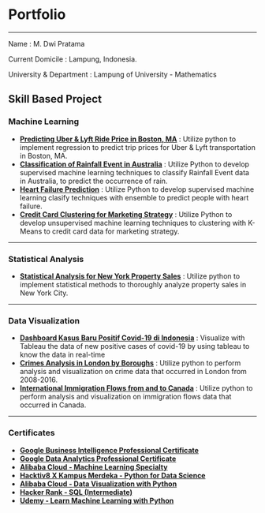 # Portfolio
-----
Name               : M. Dwi Pratama

Current Domicile   : Lampung, Indonesia.

University & Department : Lampung of University - Mathematics
## Skill Based Project
### Machine Learning 
* __[Predicting Uber & Lyft Ride Price in Boston, MA](https://github.com/mdwipratama0/Portofolio/blob/main/Predicting%20Uber%20%26%20Lyft%20Ride%20Price%20in%20Boston%2C%20MA/Predicting%20Uber%20%26%20Lyft%20Ride%20Price%20in%20Boston%2C%20MA.ipynb)__ : Utilize python to implement regression to predict trip prices for Uber & Lyft transportation in Boston, MA.
* __[Classification of Rainfall Event in Australia](https://github.com/mdwipratama0/Portofolio/blob/main/Classification%20of%20Rainfall%20Event%20in%20Australia/Classification%20of%20Rainfall%20Event%20in%20Australia.ipynb)__ : Utilize Python to develop supervised machine learning techniques to classify Rainfall Event data in Australia, to predict the occurrence of rain.
* __[Heart Failure Prediction](https://github.com/mdwipratama0/Portofolio/blob/main/Heart%20Failure%20Prediction/Heart%20Failure%20Prediction.ipynb)__ : Utilize Python to develop supervised machine learning clasify techniques with ensemble to predict people with heart failure.
* __[Credit Card Clustering for Marketing Strategy](https://github.com/mdwipratama0/Portofolio/blob/main/Credit%20Card%20Clustering%20for%20Marketing%20Strategy/Credit%20Card%20Clustering%20for%20Marketing%20Strategy.ipynb)__ : Utilize Python to develop unsupervised machine learning techniques to clustering with K-Means to credit card data for marketing strategy.
---
### Statistical Analysis
* __[Statistical Analysis for New York Property Sales](https://github.com/mdwipratama0/Portofolio/blob/main/Statistical%20Treatment%20for%20Retail%20Data/Statistical%20Treatment%20for%20Retail%20Data.ipynb)__ : Utilize python to implement statistical methods to thoroughly analyze property sales in New York City. 
---
### Data Visualization
* __[Dashboard Kasus Baru Positif Covid-19 di Indonesia](https://github.com/mdwipratama0/Portofolio/tree/main/Dashboard%20Covid-19%20di%20Indonesia)__ : Visualize with Tableau the data of new positive cases of covid-19 by using tableau to know the data in real-time
* __[Crimes Analysis in London by Boroughs](https://nbviewer.org/github/mdwipratama0/Portofolio/blob/main/Crimes%20Analysis%20in%20London%20by%20Boroughs/Crimes%20Analysis%20in%20London%20by%20Boroughs.ipynb)__ : Utilize python to perform analysis and visualization on crime data that occurred in London from 2008-2016.
* __[International Immigration Flows from and to Canada](https://nbviewer.org/github/mdwipratama0/Portofolio/blob/main/International%20Immigration%20Flows%20from%20and%20to%20Canada/International%20Migration%20Flows%20from%20and%20to%20Canada.ipynb)__ : Utilize python to perform analysis and visualization on immigration flows data that occurred in Canada.
---
### Certificates
* __[Google Business Intelligence Professional Certificate](https://www.coursera.org/account/accomplishments/professional-cert/8QG3VTBSJ8KK)__
* __[Google Data Analytics Professional Certificate](https://www.coursera.org/account/accomplishments/professional-cert/Z9VJHS5N9FBJ)__
* __[Alibaba Cloud - Machine Learning Specialty](https://drive.google.com/file/d/1-Qka-K7SDa6Uj-7qVyH83hbKZ7v09lRR/view)__
* __[Hacktiv8 X Kampus Merdeka - Python for Data Science](https://drive.google.com/drive/folders/19o0fDtHqT9nP5d1sRsIKnD8qgHq-CYUl)__
* __[Alibaba Cloud - Data Visualization with Python](https://drive.google.com/file/d/1qrBFFXewfywDEy4ams1lKQk7Bn1uX6cv/view)__
* __[Hacker Rank - SQL (Intermediate)](https://www.hackerrank.com/certificates/e04ed1b87c46)__
* __[Udemy - Learn Machine Learning with Python](https://www.udemy.com/certificate/UC-866158a2-f4d3-4ca9-8655-a0d96909a7b6/)__
  
